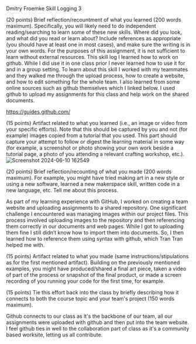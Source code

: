 Dmitry Froemke
Skill Logging 3


(20 points) Brief reflection/recountment of what you learned (200 words maximum). Specifically, you will likely need to do independent reading/searching to learn some of these new skills. Where did you look, and what did you read or learn about? Include references as appropriate (you should have at least one in most cases), and make sure the writing is in your own words. For the purposes of this assignment, it is not sufficient to learn without external resources.
	This skill log I learned how to work on github. While I did use it in one class prior I never learned how to use it for and in a group setting. To learn about this skill I worked with my teammates and they walked me through the upload process, how to create a website, and how to edit something for the whole team. I also learned from some online sources such as github themselves which I linked below. I used github to upload my assignments for this class and help work on the shared documents.
 
https://guides.github.com/

(15 points) Artifact related to what you learned (i.e., an image or video from your specific efforts). Note that this should be captured by you and not (for example) images copied from a tutorial that you used. This part should capture your attempt to follow or digest the learning material in some way (for example, a screenshot or photo showing your own work beside a tutorial page, a photo of you attending a relevant crafting workshop, etc.).
![Screenshot 2024-06-10 162549](https://github.com/doubletran/engr352/assets/146215674/4183c824-f50d-4abc-afea-0dfb412f8c64)

(20 points) Brief reflection/recounting of what you made (200 words maximum). For example, you might have tried making art in a new style or using a new software, learned a new makerspace skill, written code in a new language, etc. Tell me about this process.

As part of my learning experience with GitHub, I worked on creating a team website and uploading assignments to a shared repository. One significant challenge I encountered was managing images within our project files. This process involved uploading images to the repository and then referencing them correctly in our documents and web pages. While I got to uploading them fine I still didn’t know how to import them into documents. So, I then learned how to reference them using syntax with github, which Tran Tran helped me with.


(15 points) Artifact related to what you made (same instructions/stipulations as for the first mentioned artifact). Building on the previously mentioned examples, you might have produced/shared a final art piece, taken a video of part of the process or snapshot of the final product, or made a screen recording of you running your code for the first time, for example.


(15 points) Tie this effort back into the class by briefly describing how it connects to both the course topic and your team's project (150 words maximum).

Github connects to our class as it's the backbone of our team, all our assignments were uploaded with github and then put into the team website. I feel github ties in well to the collaboration part of class as it's a community based worksite, letting us all contribute.
